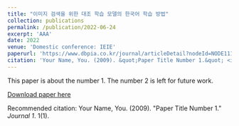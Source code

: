 ```yaml
---
title: "이미지 검색을 위한 대조 학습 모델의 한국어 학습 방법"
collection: publications
permalink: /publication/2022-06-24
excerpt: 'AAA'
date: 2022
venue: 'Domestic conference: IEIE'
paperurl: 'https://www.dbpia.co.kr/journal/articleDetail?nodeId=NODE11133116'
citation: 'Your Name, You. (2009). &quot;Paper Title Number 1.&quot; <i>Journal 1</i>. 1(1).'
---
```

This paper is about the number 1. The number 2 is left for future work.

[Download paper here](http://academicpages.github.io/files/paper1.pdf)

Recommended citation: Your Name, You. (2009). "Paper Title Number 1." <i>Journal 1</i>. 1(1).